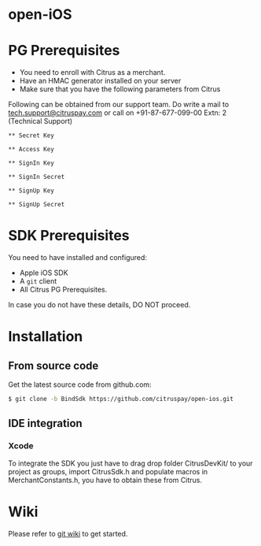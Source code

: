 open-iOS
============
# PG Prerequisites
* You need to enroll with Citrus as a merchant.
* Have an HMAC generator installed on your server
* Make sure that you have the following parameters from Citrus

Following can be obtained from our support team. Do write a mail to tech.support@citruspay.com or call on +91-87-677-099-00 Extn: 2 (Technical Support)

	** Secret Key 

	** Access Key

	** SignIn Key
 
	** SignIn Secret

	** SignUp Key

	** SignUp Secret
  	

# SDK Prerequisites

You need to have installed and configured:
* Apple iOS SDK
* A `git` client
* All Citrus PG Prerequisites.

In case you do not have these details, DO NOT proceed.

# Installation
## From source code
Get the latest source code from github.com:
```bash
$ git clone -b BindSdk https://github.com/citruspay/open-ios.git
```
## IDE integration
### Xcode

To integrate the SDK you just have to drag drop folder CitrusDevKit/ to your project as groups, import CitrusSdk.h and populate macros in MerchantConstants.h, you have to obtain these from Citrus.

# Wiki

Please refer to [git wiki](https://github.com/citruspay/open-ios/wiki) to get started.
